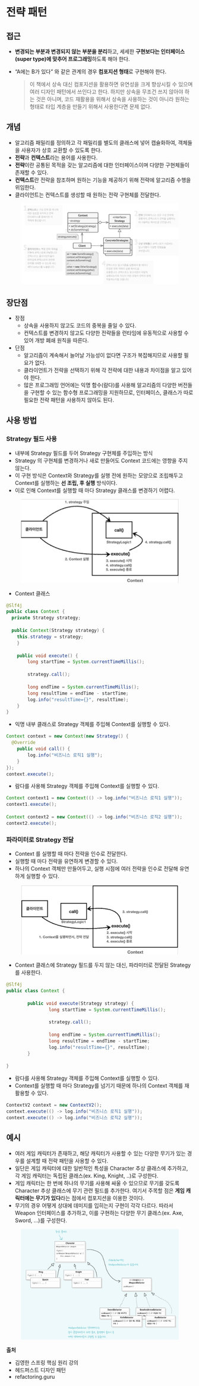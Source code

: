 # 전략 패턴

## 접근

* **변경되는 부분과 변경되지 않는 부분을 분리**하고, 세세한 **구현보다는 인터페이스(super type)에 맞추어 프로그래밍**하도록 해야 한다.
*   “A에는 B가 있다” 와 같은 관계의 경우 **컴포지션 형태**로 구현해야 한다.

    > 이 책에서 상속 대신 컴포지션을 활용하면 유연성을 크게 향상시킬 수 있으며 여러 디자인 패턴에서 쓰인다고 한다. 하지만 상속을 무조건 쓰지 않아야 하는 것은 아니며, 코드 재활용을 위해서 상속을 사용하는 것이 아니라 원하는 형태로 타입 계층을 만들기 위해서 사용한다면 문제 없다.

## 개념

* 알고리즘 패밀리를 정의하고 각 패밀리를 별도의 클래스에 넣어 캡슐화하여, 객체들을 사용자가 상호 교환할 수 있도록 한다.
* **전략**과 **컨텍스트**라는 용어를 사용한다.
* **전략**이란 공통된 목적을 갖는 알고리즘에 대한 인터페이스이며 다양한 구현체들이 존재할 수 있다.
* **컨텍스트**란 전략을 참조하며 원하는 기능을 제공하기 위해 전략에 알고리즘 수행을 위임한다.
* 클라이언트는 컨텍스트를 생성할 때 원하는 전략 구현체를 전달한다.

<figure><img src="../../.gitbook/assets/image (2) (1) (1) (1) (1) (1) (1) (1) (1) (1) (1) (1).png" alt=""><figcaption></figcaption></figure>

## 장단점

* 장점
  * 상속을 사용하지 않고도 코드의 중복을 줄일 수 있다.
  * 컨텍스트를 변경하지 않고도 다양한 전략들을 런타임에 유동적으로 사용할 수 있어 개방 폐쇄 원칙을 따른다.
* 단점
  * 알고리즘이 계속해서 늘어날 가능성이 없다면 구조가 복잡해지므로 사용할 필요가 없다.
  * 클라이언트가 전략을 선택하기 위해 각 전략에 대한 내용과 차이점을 알고 있어야 한다.
  * 많은 프로그래밍 언어에는 익명 함수(람다)를 사용해 알고리즘의 다양한 버전들을 구현할 수 있는 함수형 프로그래밍을 지원하므로, 인터페이스, 클래스가 따로 필요한 전략 패턴을 사용하지 않아도 된다.

## 사용 방법

### Strategy 필드 사용

* 내부에 Strategy 필드를 두어 Strategy 구현체를 주입하는 방식
* Strategy 의 구현체를 변경하거나 새로 만들어도 Context 코드에는 영향을 주지 않는다.
* 이 구현 방식은 Context와 Strategy를 실행 전에 원하는 모양으로 조립해두고 Context를 실행하는 **선 조립, 후 실행** 방식이다.
* 이로 인해 Context를 실행할 때 마다 Strategy 클래스를 변경하기 어렵다.

<figure><img src="../../.gitbook/assets/image (3) (1) (1) (1) (1) (1) (1) (1).png" alt=""><figcaption></figcaption></figure>

* Context 클래스

```java
@Slf4j
public class Context {
  private Strategy strategy;

  public Context(Strategy strategy) {
    this.strategy = strategy;
	}

	public void execute() {
		long startTime = System.currentTimeMillis();

		strategy.call();

		long endTime = System.currentTimeMillis();
		long resultTime = endTime - startTime; 
		log.info("resultTime={}", resultTime);
	}
}
```

* 익명 내부 클래스로 Strategy 객체를 주입해 Context를 실행할 수 있다.

```java
Context context = new Context(new Strategy() {
  @Override
	public void call() {
		log.info("비즈니스 로직1 실행");
	}
});
context.execute();
```

* 람다를 사용해 Strategy 객체를 주입해 Context를 실행할 수 있다.

```java
Context context1 = new Context(() -> log.info("비즈니스 로직1 실행"));
context1.execute();

Context context2 = new Context(() -> log.info("비즈니스 로직2 실행"));
context2.execute();
```

### 파라미터로 Strategy 전달

* Context 를 실행할 때 마다 전략을 인수로 전달한다.
* 실행할 때 마다 전략을 유연하게 변경할 수 있다.
* 하나의 Context 객체만 만들어두고, 실행 시점에 여러 전략을 인수로 전달해 유연하게 실행할 수 있다.

<figure><img src="../../.gitbook/assets/image (4) (1) (1) (1) (1) (1) (1).png" alt=""><figcaption></figcaption></figure>

* Context 클래스에 Strategy 필드를 두지 않는 대신, 파라미터로 전달된 Strategy를 사용한다.

```java
@Slf4j
public class Context {

		public void execute(Strategy strategy) {
				long startTime = System.currentTimeMillis();

				strategy.call();

				long endTime = System.currentTimeMillis();
				long resultTime = endTime - startTime;
				log.info("resultTime={}", resultTime);
		}

}
```

* 람다를 사용해 Strategy 객체를 주입해 Context를 실행할 수 있다.
* Context를 실행할 때 마다 Strategy를 넘기기 때문에 하나의 Context 객체를 재활용할 수 있다.

```java
ContextV2 context = new ContextV2();
context.execute(() -> log.info("비즈니스 로직1 실행"));
context.execute(() -> log.info("비즈니스 로직2 실행"));
```

## 예시

* 여러 게임 캐릭터가 존재하고, 해당 캐릭터가 사용할 수 있는 다양한 무기가 있는 경우를 설계할 때 전략 패턴을 사용할 수 있다.
* 일단은 게임 캐릭터에 대한 일반적인 특성을 Character 추상 클래스에 추가하고, 각 게임 캐릭터는 독립된 클래스(ex. King, Knight, ..)로 구성한다.
* 게임 캐릭터는 한 번에 하나의 무기를 사용해 싸울 수 있으므로 무기를 갖도록 Character 추상 클래스에 무기 관련 필드를 추가한다. 여기서 주목할 점은 **게임 캐릭터에는 무기가 있다**라는 점에서 컴포지션을 이용한 것이다.
* 무기의 경우 어떻게 상대에 데미지를 입히는지 구현이 각각 다르다. 따라서 Weapon 인터페이스를 추가하고, 이를 구현하는 다양한 무기 클래스(ex. Axe, Sword, …)를 구성한다.

<figure><img src="../../.gitbook/assets/image (5) (1) (1) (1) (1) (1) (1).png" alt=""><figcaption></figcaption></figure>

**출처**

* 김영한 스프링 핵심 원리 강의
* 헤드퍼스트 디자인 패턴
* refactoring.guru
